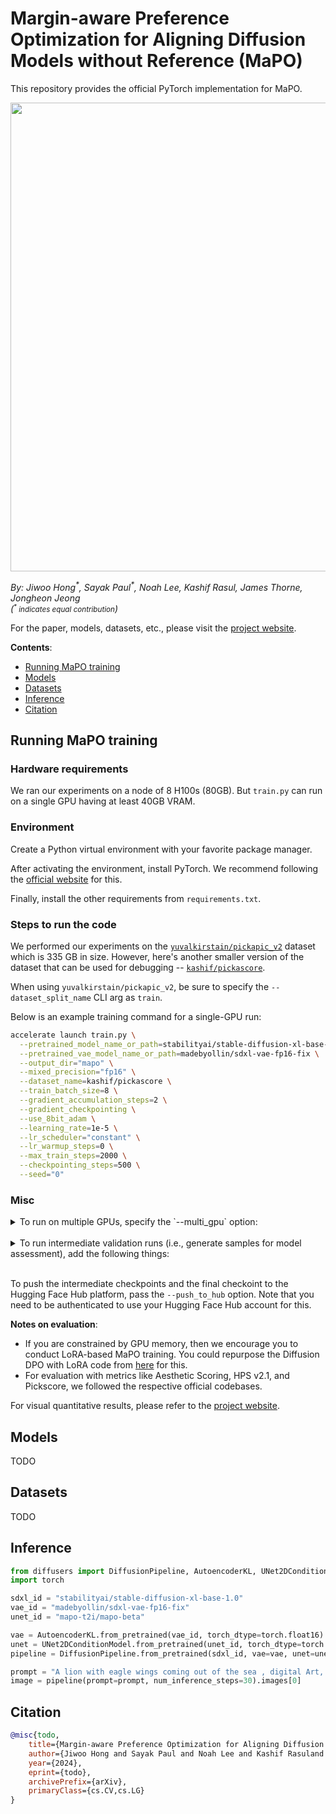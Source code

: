 # Margin-aware Preference Optimization for Aligning Diffusion Models without Reference (MaPO)

This repository provides the official PyTorch implementation for MaPO. 

<div align="center">
<img src="assets/mapo_overview.png" width=750/>
</div>

_By: Jiwoo Hong<sup>\*</sup>, Sayak Paul<sup>\*</sup>, Noah Lee, Kashif Rasul, James Thorne, Jongheon Jeong_
<br>_(<small><sup>*</sup> indicates equal contribution</small>)_

For the paper, models, datasets, etc., please visit the [project website](TODO).

**Contents**:

* [Running MaPO training](#running-mapo-training)
* [Models](#models) 
* [Datasets](#datasets)
* [Inference](#inference)
* [Citation](#citation)

## Running MaPO training

### Hardware requirements

We ran our experiments on a node of 8 H100s (80GB). But `train.py` can run on a single GPU having at least 40GB VRAM. 

### Environment

Create a Python virtual environment with your favorite package manager. 

After activating the environment, install PyTorch. We recommend following the [official website](https://pytorch.org/) for this. 

Finally, install the other requirements from `requirements.txt`. 

### Steps to run the code

We performed our experiments on the [`yuvalkirstain/pickapic_v2`](https://huggingface.co/datasets/yuvalkirstain/pickapic_v2) dataset which is 335 GB in size. However, here's another smaller version of the dataset that can be used for debugging -- [`kashif/pickascore`](https://huggingface.co/datasets/kashif/pickascore).

When using `yuvalkirstain/pickapic_v2`, be sure to specify the `--dataset_split_name` CLI arg as `train`.

Below is an example training command for a single-GPU run:

```bash
accelerate launch train.py \
  --pretrained_model_name_or_path=stabilityai/stable-diffusion-xl-base-1.0  \
  --pretrained_vae_model_name_or_path=madebyollin/sdxl-vae-fp16-fix \
  --output_dir="mapo" \
  --mixed_precision="fp16" \
  --dataset_name=kashif/pickascore \
  --train_batch_size=8 \
  --gradient_accumulation_steps=2 \
  --gradient_checkpointing \
  --use_8bit_adam \
  --learning_rate=1e-5 \
  --lr_scheduler="constant" \
  --lr_warmup_steps=0 \
  --max_train_steps=2000 \
  --checkpointing_steps=500 \
  --seed="0" 
```

### Misc

<details>
<summary>To run on multiple GPUs, specify the `--multi_gpu` option:</summary>

```bash
accelerate launch --multi_gpu train.py \
  --pretrained_model_name_or_path=stabilityai/stable-diffusion-xl-base-1.0  \
  --pretrained_vae_model_name_or_path=madebyollin/sdxl-vae-fp16-fix \
  --output_dir="mapo" \
  --mixed_precision="fp16" \
  --dataset_name=kashif/pickascore \
  --train_batch_size=8 \
  --gradient_accumulation_steps=2 \
  --gradient_checkpointing \
  --use_8bit_adam \
  --learning_rate=1e-5 \
  --lr_scheduler="constant" \
  --lr_warmup_steps=0 \
  --max_train_steps=2000 \
  --checkpointing_steps=500 \
  --seed="0" 
```
</details><br>

<details>
<summary>To run intermediate validation runs (i.e., generate samples for model assessment), add the following things:</summary>

```diff
+  --run_validation --validation_steps=50 \
+  --report_to="wandb"
```

This will additionally, log the generated results and other metrics to Weights and Biases. This requires you to install the `wandb` Python package. 

Other option for an experiment logger is `tensorboard`. 
</details><br>

To push the intermediate checkpoints and the final checkoint to the Hugging Face Hub platform, pass the `--push_to_hub` option. Note that you need to be authenticated to use your Hugging Face Hub account for this. 

**Notes on evaluation**:

* If you are constrained by GPU memory, then we encourage you to conduct LoRA-based MaPO training. You could repurpose the Diffusion DPO with LoRA code from [here](https://github.com/huggingface/diffusers/blob/main/examples/research_projects/diffusion_dpo/train_diffusion_dpo_sdxl.py) for this. 
* For evaluation with metrics like Aesthetic Scoring, HPS v2.1, and Pickscore, we followed the respective official codebases.

For visual quantitative results, please refer to the [project website](TODO).

## Models

TODO

## Datasets

TODO

## Inference

```python
from diffusers import DiffusionPipeline, AutoencoderKL, UNet2DConditionModel
import torch 

sdxl_id = "stabilityai/stable-diffusion-xl-base-1.0"
vae_id = "madebyollin/sdxl-vae-fp16-fix"
unet_id = "mapo-t2i/mapo-beta"

vae = AutoencoderKL.from_pretrained(vae_id, torch_dtype=torch.float16)
unet = UNet2DConditionModel.from_pretrained(unet_id, torch_dtype=torch.float16)
pipeline = DiffusionPipeline.from_pretrained(sdxl_id, vae=vae, unet=unet, torch_dtype=torch.float16).to("cuda")

prompt = "A lion with eagle wings coming out of the sea , digital Art, Greg rutkowski, Trending artstation, cinematographic, hyperrealistic"
image = pipeline(prompt=prompt, num_inference_steps=30).images[0]
```

## Citation

```bibtex
@misc{todo,
    title={Margin-aware Preference Optimization for Aligning Diffusion Models without Reference}, 
    author={Jiwoo Hong and Sayak Paul and Noah Lee and Kashif Rasuland James Thorne and Jongheon Jeong},
    year={2024},
    eprint={todo},
    archivePrefix={arXiv},
    primaryClass={cs.CV,cs.LG}
}
```

